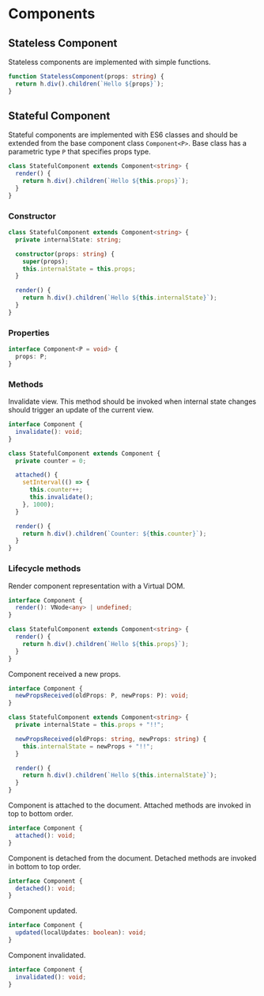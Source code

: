 # Components

## Stateless Component

Stateless components are implemented with simple functions.

```ts
function StatelessComponent(props: string) {
  return h.div().children(`Hello ${props}`);
}
```

## Stateful Component

Stateful components are implemented with ES6 classes and should be extended from the base component class
`Component<P>`. Base class has a parametric type `P` that specifies props type.

```ts
class StatefulComponent extends Component<string> {
  render() {
    return h.div().children(`Hello ${this.props}`);
  }
}
```

### Constructor

```ts
class StatefulComponent extends Component<string> {
  private internalState: string;

  constructor(props: string) {
    super(props);
    this.internalState = this.props;
  }

  render() {
    return h.div().children(`Hello ${this.internalState}`);
  }
}
```

### Properties

```ts
interface Component<P = void> {
  props: P;
}
```

### Methods

Invalidate view. This method should be invoked when internal state changes should trigger an update of the current view.

```ts
interface Component {
  invalidate(): void;
}
```

```ts
class StatefulComponent extends Component {
  private counter = 0;

  attached() {
    setInterval(() => {
      this.counter++;
      this.invalidate();
    }, 1000);
  }

  render() {
    return h.div().children(`Counter: ${this.counter}`);
  }
}
```

### Lifecycle methods

Render component representation with a Virtual DOM.

```ts
interface Component {
  render(): VNode<any> | undefined;
}
```

```ts
class StatefulComponent extends Component<string> {
  render() {
    return h.div().children(`Hello ${this.props}`);
  }
}
```

Component received a new props.

```ts
interface Component {
  newPropsReceived(oldProps: P, newProps: P): void;
}
```

```ts
class StatefulComponent extends Component<string> {
  private internalState = this.props + "!!";

  newPropsReceived(oldProps: string, newProps: string) {
    this.internalState = newProps + "!!";
  }

  render() {
    return h.div().children(`Hello ${this.internalState}`);
  }
}
```

Component is attached to the document. Attached methods are invoked in top to bottom order.

```ts
interface Component {
  attached(): void;
}
```

Component is detached from the document. Detached methods are invoked in bottom to top order.

```ts
interface Component {
  detached(): void;
}
```

Component updated.

```ts
interface Component {
  updated(localUpdates: boolean): void;
}
```

Component invalidated.

```ts
interface Component {
  invalidated(): void;
}
```

